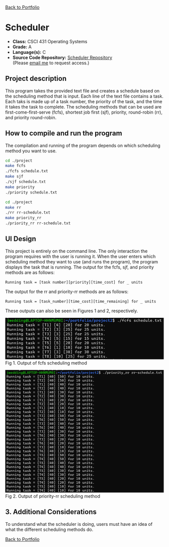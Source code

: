 [Back to Portfolio](./)

Scheduler
===============

-   **Class:** CSCI 431 Operating Systems
-   **Grade:** A
-   **Language(s):** C
-   **Source Code Repository:** [Scheduler Repository](https://github.com/jwedding20/portfolio_proj2.git)  
    (Please [email me](mailto:jrwedding@csustudent.net?subject=GitHub%20Access) to request access.)

## Project description

This program takes the provided text file and creates a schedule based on the scheduling method that is input. Each line of the text file contains a task. Each taks is made up of a task number, the priority of the task, and the time it takes the task to complete. The scheduling methods that can be used are first-come-first-serve (fcfs), shortest job first (sjf), priority, round-robin (rr), and priority round-robin.

## How to compile and run the program

The compilation and running of the program depends on which scheduling method you want to use.

```bash
cd ./project
make fcfs
./fcfs schedule.txt
make sjf
./sjf schedule.txt
make priority
./priority schedule.txt
```

```bash
cd ./project
make rr
./rr rr-schedule.txt
make priority_rr
./priority_rr rr-schedule.txt
```

## UI Design

This project is entirely on the command line. The only interaction the program requires with the user is running it. When the user enters which scheduling method they want to use (and runs the program), the program displays the task that is running. The output for the fcfs, sjf, and priority methods are as follows: 

    Running task = [task number][priority][time_cost] for _ units

The output for the rr and priority-rr methods are as follows:

    Running task = [task_number][time_cost][time_remaining] for _ units

These outputs can also be seen in Figures 1 and 2, respectively.

![screenshot](images/proj2_fig1.png)  
Fig 1. Output of fcfs scheduling method

![screenshot](images/proj2_fig2.png)  
Fig 2. Output of priority-rr scheduling method

## 3. Additional Considerations

To understand what the scheduler is doing, users must have an idea of what the different scheduling methods do.


[Back to Portfolio](./)
